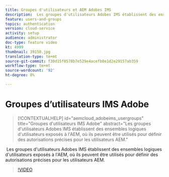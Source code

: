 ```yaml
---
title: Groupes d'utilisateurs et AEM Adobes IMS
description:  Les groupes d'utilisateurs Adobes IMS établissent des ensembles logiques d'utilisateurs exposés à l'AEM, où ils peuvent être utilisés pour définir des autorisations précises pour les utilisateurs AEM.
feature: users-and-groups
topics: authentication
version: cloud-service
activity: setup
audience: administrator
doc-type: feature video
kt: 4999
thumbnail: 39150.jpg
translation-type: tm+mt
source-git-commit: f30d15f0578b7e529e4acefb8e1d2e29157ab359
workflow-type: tm+mt
source-wordcount: '92'
ht-degree: 0%

---
```



# Groupes d’utilisateurs IMS Adobe

>[!CONTEXTUALHELP]
>id="aemcloud_adobeims_usergroups"
>title="Groupes d&#39;utilisateurs IMS Adobe"
>abstract="Les groupes d&#39;utilisateurs Adobes IMS établissent des ensembles logiques d&#39;utilisateurs exposés à l&#39;AEM, où ils peuvent être utilisés pour définir des autorisations précises pour les utilisateurs AEM."

 Les groupes d&#39;utilisateurs Adobes IMS établissent des ensembles logiques d&#39;utilisateurs exposés à l&#39;AEM, où ils peuvent être utilisés pour définir des autorisations précises pour les utilisateurs AEM.

>[!VIDEO](https://video.tv.adobe.com/v/39150/?quality=12&learn=on)
